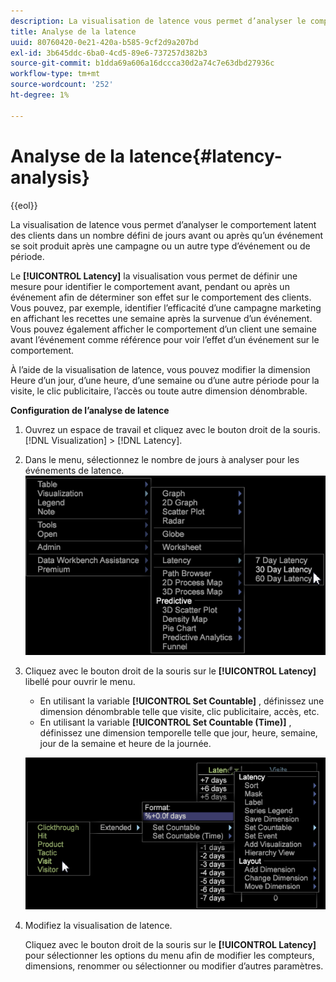 ```yaml
---
description: La visualisation de latence vous permet d’analyser le comportement latent des clients dans un nombre défini de jours avant ou après qu’un événement se soit produit après une campagne ou un autre type d’événement ou de période.
title: Analyse de la latence
uuid: 80760420-0e21-420a-b585-9cf2d9a207bd
exl-id: 3b645ddc-6ba0-4cd5-89e6-737257d382b3
source-git-commit: b1dda69a606a16dccca30d2a74c7e63dbd27936c
workflow-type: tm+mt
source-wordcount: '252'
ht-degree: 1%

---
```


# Analyse de la latence{#latency-analysis}

{{eol}}

La visualisation de latence vous permet d’analyser le comportement latent des clients dans un nombre défini de jours avant ou après qu’un événement se soit produit après une campagne ou un autre type d’événement ou de période.

Le **[!UICONTROL Latency]** la visualisation vous permet de définir une mesure pour identifier le comportement avant, pendant ou après un événement afin de déterminer son effet sur le comportement des clients. Vous pouvez, par exemple, identifier l’efficacité d’une campagne marketing en affichant les recettes une semaine après la survenue d’un événement. Vous pouvez également afficher le comportement d’un client une semaine avant l’événement comme référence pour voir l’effet d’un événement sur le comportement.

À l’aide de la visualisation de latence, vous pouvez modifier la dimension Heure d’un jour, d’une heure, d’une semaine ou d’une autre période pour la visite, le clic publicitaire, l’accès ou toute autre dimension dénombrable.

**Configuration de l’analyse de latence**

1. Ouvrez un espace de travail et cliquez avec le bouton droit de la souris. [!DNL Visualization] > [!DNL Latency].

1. Dans le menu, sélectionnez le nombre de jours à analyser pour les événements de latence. ![](assets/latency_vis.png)

1. Cliquez avec le bouton droit de la souris sur le **[!UICONTROL Latency]** libellé pour ouvrir le menu.

   * En utilisant la variable **[!UICONTROL Set Countable]** , définissez une dimension dénombrable telle que visite, clic publicitaire, accès, etc.
   * En utilisant la variable **[!UICONTROL Set Countable (Time)]** , définissez une dimension temporelle telle que jour, heure, semaine, jour de la semaine et heure de la journée.

   ![](assets/latency_vis_countable.png)

1. Modifiez la visualisation de latence.

   Cliquez avec le bouton droit de la souris sur le **[!UICONTROL Latency]** pour sélectionner les options du menu afin de modifier les compteurs, dimensions, renommer ou sélectionner ou modifier d’autres paramètres.
